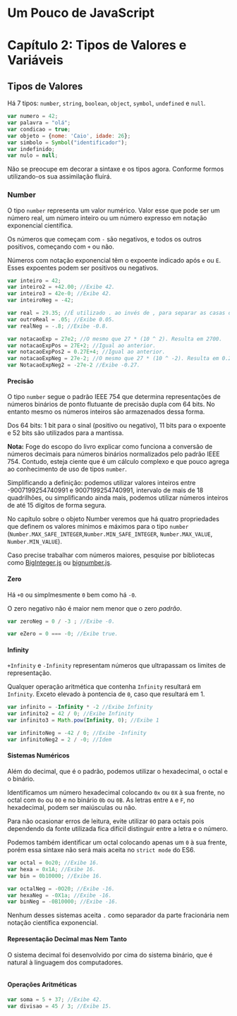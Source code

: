# Um Pouco de JavaScript
# Capítulo 2: Tipos de Valores e Variáveis

## Tipos de Valores

Há 7 tipos: `number`, `string`, `boolean`, `object`, `symbol`, `undefined` e `null`.

```js
var numero = 42;
var palavra = "olá";
var condicao = true;
var objeto = {nome: 'Caio', idade: 26};
var simbolo = Symbol("identificador");
var indefinido;
var nulo = null;
```

Não se preocupe em decorar a sintaxe e os tipos agora. Conforme formos utilizando-os sua assimilação fluirá.

### Number

O tipo `number` representa um valor numérico. Valor esse que pode ser um número real, um número inteiro ou um número expresso em notação exponencial científica.

Os números que começam com `-` são negativos, e todos os outros positivos, começando com `+` ou não.

Números com notação exponencial têm o expoente indicado após `e` ou `E`. Esses expoentes podem ser positivos ou negativos.

```js
var inteiro = 42;
var inteiro2 = +42.00; //Exibe 42.
var inteiro3 = 42e-0; //Exibe 42.
var inteiroNeg = -42;

var real = 29.35; //É utilizado . ao invés de , para separar as casas decimais.
var outroReal = .05; //Exibe 0.05.
var realNeg = -.8; //Exibe -0.8.

var notacaoExp = 27e2; //O mesmo que 27 * (10 ^ 2). Resulta em 2700.
var notacaoExpPos = 27E+2; //Igual ao anterior.
var notacaoExpPos2 = 0.27E+4; //Igual ao anterior.
var notacaoExpNeg = 27e-2; //O mesmo que 27 * (10 ^ -2). Resulta em 0.27.
var NotacaoExpNeg2 = -27e-2 //Exibe -0.27.
```

#### Precisão

O tipo `number` segue o padrão IEEE 754 que determina representações de números binários de ponto flutuante de precisão dupla com 64 bits. No entanto mesmo os números inteiros são armazenados dessa forma.

Dos 64 bits: 1 bit para o sinal (positivo ou negativo), 11 bits para o expoente e 52 bits são utilizados para a mantissa.

**Nota:** Foge do escopo do livro explicar como funciona a conversão de números decimais para números binários normalizados pelo padrão IEEE 754. Contudo, esteja ciente que é um cálculo complexo e que pouco agrega ao conhecimento de uso de tipos `number`.

Simplificando a definição: podemos utilizar valores inteiros entre -9007199254740991 e 9007199254740991, intervalo de mais de 18 quadrilhões, ou simplificando ainda mais, podemos utilizar números inteiros de até 15 dígitos de forma segura. 

No capítulo sobre o objeto Number veremos que há quatro propriedades que definem os valores mínimos e máximos para o tipo `number` (`Number.MAX_SAFE_INTEGER`,`Number.MIN_SAFE_INTEGER`, `Number.MAX_VALUE`, `Number.MIN_VALUE`).

Caso precise trabalhar com números maiores, pesquise por bibliotecas como [BigInteger.js](https://github.com/peterolson/BigInteger.js) ou [bignumber.js](https://github.com/MikeMcl/bignumber.js).

#### Zero

Há `+0` ou simplmesmente `0` bem como há `-0`. 

O zero negativo não é maior nem menor que o zero *padrão*. 

```js
var zeroNeg = 0 / -3 ; //Exibe -0.

var eZero = 0 === -0; //Exibe true.
```

#### Infinity

`+Infinity` e `-Infinity` representam números que ultrapassam os limites de representação. 

Qualquer operação aritmética que contenha `Infinity` resultará em `Infinity`. Exceto elevado à pontencia de `0`, caso que resultará em 1.

```js
var infinito = -Infinity * -2 //Exibe Infinity
var infinito2 = 42 / 0; //Exibe Infinity
var infinito3 = Math.pow(Infinity, 0); //Exibe 1

var infinitoNeg = -42 / 0; //Exibe -Infinity
var infinitoNeg2 = 2 / -0; //Idem
```



#### Sistemas Numéricos

Além do decimal, que é o padrão, podemos utilizar o hexadecimal, o octal e o binário. 

Identificamos um número hexadecimal colocando `0x` ou `0X` à sua frente, no octal com `0o` ou `0O` e no binário `0b` ou `0B`. As letras entre `A` e `F`, no hexadecimal, podem ser maiúsculas ou não.

Para não ocasionar erros de leitura, evite utilizar `0O` para octais pois dependendo da fonte utilizada fica  difícil distinguir entre a letra e o número.

Podemos também identificar um octal colocando apenas um `0` à sua frente, porém essa sintaxe não será mais aceita no `strict mode` do ES6.

```js
var octal = 0o20; //Exibe 16.
var hexa = 0x1A; //Exibe 16.
var bin = 0b10000; //Exibe 16.

var octalNeg = -0O20; //Exibe -16.
var hexaNeg = -0X1a; //Exibe -16.
var binNeg = -0B10000; //Exibe -16.
```

Nenhum desses sistemas aceita `.` como separador da parte fracionária nem notação científica exponencial.


#### Representação Decimal mas Nem Tanto

O sistema decimal foi desenvolvido por cima do sistema binário, que é natural à linguagem dos computadores.

```js

```


#### Operações Aritméticas

```js
var soma = 5 + 37; //Exibe 42.
var divisao = 45 / 3; //Exibe 15.
```
